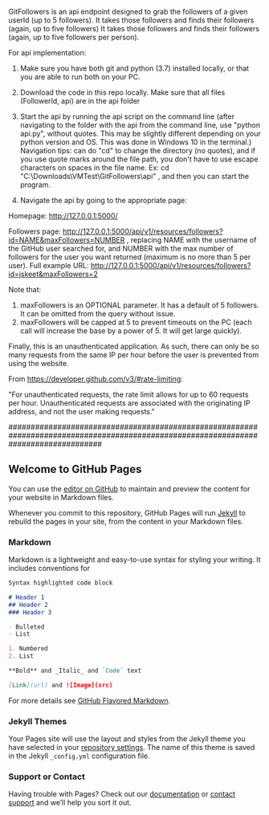 GitFollowers is an api endpoint designed to grab the followers of a given userId (up to 5 followers). 
It takes those followers and finds their followers (again, up to five followers)
It takes those followers and finds their followers (again, up to five followers per person).

For api implementation:

1) Make sure you have both git and python (3.7) installed locally, or that you are able to run both on your PC.

2) Download the code in this repo locally. Make sure that all files (FollowerId, api) are in the api folder

3) Start the api by running the api script on the command line (after navigating to the folder with the api from the command line, use "python api.py", without quotes. This may be slightly different depending on your python version and OS. This was done in Windows 10 in the terminal.)
Navigation tips: can do "cd" to change the directory (no quotes), and if you use quote marks around the file path, you don't have to
use escape characters on spaces in the file name. Ex: cd "C:\Downloads\VMTest\GitFollowers\api" , and then you can start the program.

4) Navigate the api by going to the appropriate page:

Homepage: http://127.0.0.1:5000/

Followers page: http://127.0.0.1:5000/api/v1/resources/followers?id=NAME&maxFollowers=NUMBER , replacing NAME with the username of the GitHub user searched for, and NUMBER with the max number of followers for the user you want returned (maximum is no more than 5 per user).
  Full example URL: http://127.0.0.1:5000/api/v1/resources/followers?id=jskeet&maxFollowers=2
  
  Note that:
  1) maxFollowers is an OPTIONAL parameter. It has a default of 5 followers. It can be omitted from the query without issue.
  2) maxFollowers will be capped at 5 to prevent timeouts on the PC (each call will increase the base by a power of 5. It will get large quickly).
 

Finally, this is an unauthenticated application. As such, there can only be so many requests from the same IP per hour before the user is prevented from using the website. 

From https://developer.github.com/v3/#rate-limiting:

"For unauthenticated requests, the rate limit allows for up to 60 requests per hour. Unauthenticated requests are associated with the originating IP address, and not the user making requests."




#####################################################################################################################################

## Welcome to GitHub Pages

You can use the [editor on GitHub](https://github.com/AshleyBushCoding/GitFollowers/edit/master/README.md) to maintain and preview the content for your website in Markdown files.

Whenever you commit to this repository, GitHub Pages will run [Jekyll](https://jekyllrb.com/) to rebuild the pages in your site, from the content in your Markdown files.

### Markdown

Markdown is a lightweight and easy-to-use syntax for styling your writing. It includes conventions for

```markdown
Syntax highlighted code block

# Header 1
## Header 2
### Header 3

- Bulleted
- List

1. Numbered
2. List

**Bold** and _Italic_ and `Code` text

[Link](url) and ![Image](src)
```

For more details see [GitHub Flavored Markdown](https://guides.github.com/features/mastering-markdown/).

### Jekyll Themes

Your Pages site will use the layout and styles from the Jekyll theme you have selected in your [repository settings](https://github.com/AshleyBushCoding/GitFollowers/settings). The name of this theme is saved in the Jekyll `_config.yml` configuration file.

### Support or Contact

Having trouble with Pages? Check out our [documentation](https://help.github.com/categories/github-pages-basics/) or [contact support](https://github.com/contact) and we’ll help you sort it out.

